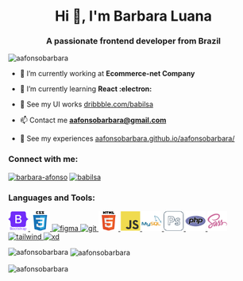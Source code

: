 <h1 align="center">Hi 👋, I'm Barbara Luana</h1>
<h3 align="center">A passionate frontend developer from Brazil</h3>

<p align="left"> <img src="https://komarev.com/ghpvc/?username=aafonsobarbara&label=Profile%20views&color=0e75b6&style=flat" alt="aafonsobarbara" /> </p>

- 🔭 I’m currently working at **Ecommerce-net Company**

- 🌱 I’m currently learning **React :electron:**

- 📌 See my UI works [dribbble.com/babilsa](dribbble.com/babilsa)

- 📫 Contact me **aafonsobarbara@gmail.com**

- 📄 See my experiences [aafonsobarbara.github.io/aafonsobarbara/](aafonsobarbara.github.io/aafonsobarbara/)

<h3 align="left">Connect with me:</h3>
<p align="left">
<a href="https://linkedin.com/in/barbara-afonso" target="blank"><img align="center" src="https://cdn.jsdelivr.net/npm/simple-icons@3.0.1/icons/linkedin.svg" alt="barbara-afonso" height="30" width="40" /></a>
<a href="https://dribbble.com/babilsa" target="blank"><img align="center" src="https://cdn.jsdelivr.net/npm/simple-icons@3.0.1/icons/dribbble.svg" alt="babilsa" height="30" width="40" /></a>
</p>

<h3 align="left">Languages and Tools:</h3>
<p align="left"> <a href="https://getbootstrap.com" target="_blank"> <img src="https://raw.githubusercontent.com/devicons/devicon/master/icons/bootstrap/bootstrap-plain-wordmark.svg" alt="bootstrap" width="40" height="40"/> </a> <a href="https://www.w3schools.com/css/" target="_blank"> <img src="https://raw.githubusercontent.com/devicons/devicon/master/icons/css3/css3-original-wordmark.svg" alt="css3" width="40" height="40"/> </a> <a href="https://www.figma.com/" target="_blank"> <img src="https://www.vectorlogo.zone/logos/figma/figma-icon.svg" alt="figma" width="40" height="40"/> </a> <a href="https://git-scm.com/" target="_blank"> <img src="https://www.vectorlogo.zone/logos/git-scm/git-scm-icon.svg" alt="git" width="40" height="40"/> </a> <a href="https://www.w3.org/html/" target="_blank"> <img src="https://raw.githubusercontent.com/devicons/devicon/master/icons/html5/html5-original-wordmark.svg" alt="html5" width="40" height="40"/> </a> <a href="https://developer.mozilla.org/en-US/docs/Web/JavaScript" target="_blank"> <img src="https://raw.githubusercontent.com/devicons/devicon/master/icons/javascript/javascript-original.svg" alt="javascript" width="40" height="40"/> </a> <a href="https://www.mysql.com/" target="_blank"> <img src="https://raw.githubusercontent.com/devicons/devicon/master/icons/mysql/mysql-original-wordmark.svg" alt="mysql" width="40" height="40"/> </a> <a href="https://www.photoshop.com/en" target="_blank"> <img src="https://raw.githubusercontent.com/devicons/devicon/master/icons/photoshop/photoshop-line.svg" alt="photoshop" width="40" height="40"/> </a> <a href="https://www.php.net" target="_blank"> <img src="https://raw.githubusercontent.com/devicons/devicon/master/icons/php/php-original.svg" alt="php" width="40" height="40"/> </a> <a href="https://sass-lang.com" target="_blank"> <img src="https://raw.githubusercontent.com/devicons/devicon/master/icons/sass/sass-original.svg" alt="sass" width="40" height="40"/> </a> <a href="https://tailwindcss.com/" target="_blank"> <img src="https://www.vectorlogo.zone/logos/tailwindcss/tailwindcss-icon.svg" alt="tailwind" width="40" height="40"/> </a> <a href="https://www.adobe.com/products/xd.html" target="_blank"> <img src="https://cdn.worldvectorlogo.com/logos/adobe-xd.svg" alt="xd" width="40" height="40"/> </a> </p>

<p><img align="left" src="https://github-readme-stats.vercel.app/api/top-langs?username=aafonsobarbara&show_icons=true&locale=en&layout=compact" alt="aafonsobarbara" /></p>

<p>&nbsp;<img align="center" src="https://github-readme-stats.vercel.app/api?username=aafonsobarbara&show_icons=true&locale=en" alt="aafonsobarbara" /></p>

<p><img align="center" src="https://github-readme-streak-stats.herokuapp.com/?user=aafonsobarbara&" alt="aafonsobarbara" /></p>
